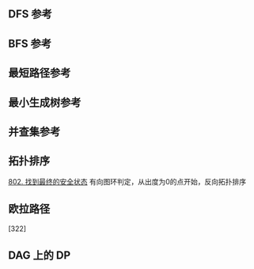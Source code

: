 
## DFS 参考

## BFS 参考

## 最短路径参考

## 最小生成树参考


## 并查集参考


## 拓扑排序
[802. 找到最终的安全状态](https://leetcode-cn.com/problems/find-eventual-safe-states/) 有向图环判定，从出度为0的点开始，反向拓扑排序

## 欧拉路径
[322]

## DAG 上的 DP

